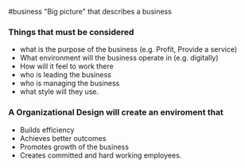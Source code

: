 #business 
"Big picture" that describes a business

### Things that must be considered
- what is the purpose of the business (e.g. Profit, Provide a service)
- What environment will the business operate in (e.g. digitally)
- How will it feel to work there
- who is leading the business
- who is managing the business 
- what style will they use. 


### A Organizational Design will create an enviroment that 
- Builds efficiency 
- Achieves better outcomes
- Promotes growth of the business
- Creates committed and hard working employees. 
### 